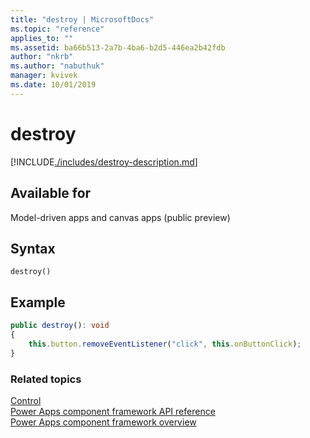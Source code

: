 ```yaml
---
title: "destroy | MicrosoftDocs"
ms.topic: "reference"
applies_to: ""
ms.assetid: ba66b513-2a7b-4ba6-b2d5-446ea2b42fdb
author: "nkrb"
ms.author: "nabuthuk"
manager: kvivek
ms.date: 10/01/2019
---
```

# destroy

[!INCLUDE[./includes/destroy-description.md](./includes/destroy-description.md)]

## Available for 

Model-driven apps and canvas apps (public preview)

## Syntax

`destroy()`

## Example

```TypeScript
public destroy(): void
{
    this.button.removeEventListener("click", this.onButtonClick);
}
```

### Related topics

[Control](../control.md)<br/>
[Power Apps component framework API reference](../../reference/index.md)<br/>
[Power Apps component framework overview](../../overview.md)
